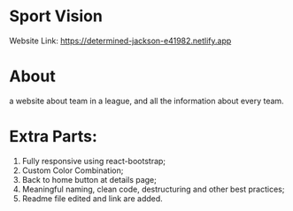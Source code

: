 # Sport Vision
Website Link: https://determined-jackson-e41982.netlify.app

# About
a website about team in a league, and all the information about every team.

# Extra Parts:
1) Fully responsive using react-bootstrap;
2) Custom Color Combination;
3) Back to home button at details page;
4) Meaningful naming, clean code, destructuring and other best practices;
5) Readme file edited and link are added.